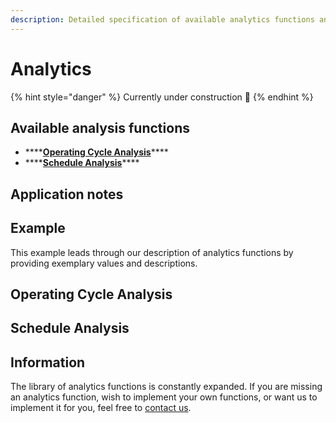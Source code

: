 ```yaml
---
description: Detailed specification of available analytics functions and their application.
---
```


# Analytics

{% hint style="danger" %}
Currently under construction 🚧
{% endhint %}

## Available analysis functions

* \*\*\*\*[**Operating Cycle Analysis**](https://docs.aedifion.io/docs/engineers/specifications/analytics#operating-cycle-analysis)\*\*\*\*
* \*\*\*\*[**Schedule Analysis**](https://docs.aedifion.io/docs/engineers/specifications/analytics#schedule-analysis)\*\*\*\*

## Application notes

## Example

This example leads through our description of analytics functions by providing exemplary values and descriptions.

## Operating Cycle Analysis

## Schedule Analysis

## Information

The library of analytics functions is constantly expanded. If you are missing an analytics function, wish to implement your own functions, or want us to implement it for you, feel free to [contact us](https://docs.aedifion.io/docs/~/drafts/-L_HZNFlbsllp3SXA5Xn/primary/contact).

